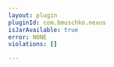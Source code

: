 ```yaml
---
layout: plugin
pluginId: com.bmuschko.nexus
isJarAvailable: true
error: NONE
violations: []

---
```

